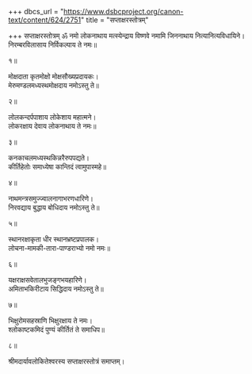 +++
dbcs_url = "https://www.dsbcproject.org/canon-text/content/624/2751"
title = "सप्ताक्षरस्तोत्रम्"

+++
सप्ताक्षरस्तोत्रम्
ॐ नमो लोकनाथाय मत्स्येन्द्राय विष्णवे
नमामि जिननाथाय नित्यानित्यविधायिने।  
निरम्बरविलासाय निर्विकल्पाय ते नमः॥

१॥

मोक्षदाता कृतमोक्षो मोक्षसौख्यप्रदायकः।  
मेरुमण्डलमध्यस्थमोक्षदाय नमोऽस्तु ते॥

२॥

लोलकन्दर्पपाशाय लोकेशाय महात्मने।  
लोकरक्षाय देवाय लोकनाथाय ते नमः॥

३॥

कनकाचलमध्यस्थकिन्नरैरुपपद्यते।  
कीर्तिहेतोः समाध्येषा कान्तिदं त्वामुपास्महे॥

४॥

नाथमन्त्रसमुज्ज्वालनागाभरणधारिणे।  
निरवद्याय बुद्धाय बोधिदाय नमोऽस्तु ते॥

५॥

स्थानरक्षाकृता धीर स्थानभ्रष्टप्रपालक।  
लोचना-मामकी-तारा-पाण्डराभ्यो नमो नमः॥

६॥

यक्षराक्षसवेतालभुजङ्गभयहारिणे।  
अमिताभकिरीटाय सिद्धिदाय नमोऽस्तु ते॥

७॥

भिक्षुरोमसहस्राणि  भिक्षुरक्षाय ते नमः।  
श्लोकाष्टकमिदं पुण्यं कीर्तितं ते समाधिप॥

८॥

श्रीमदार्यावलोकितेश्वरस्य सप्ताक्षरस्तोत्रं समाप्तम्।  
